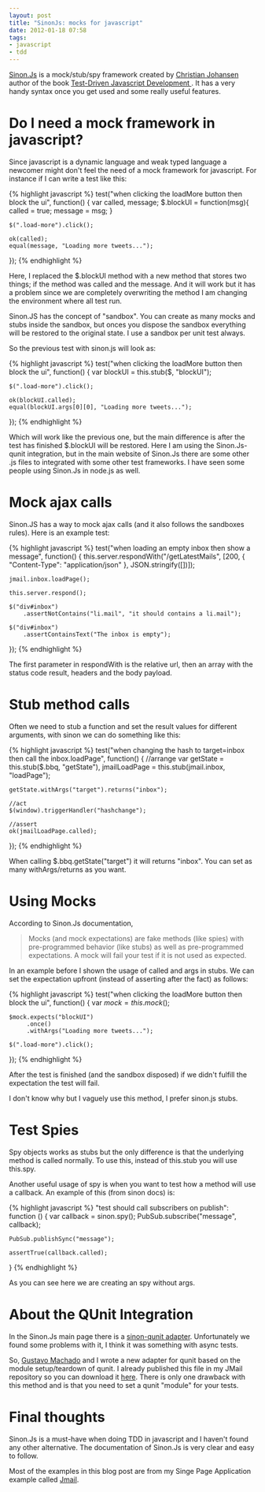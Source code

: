 ```yaml
---
layout: post
title: "SinonJs: mocks for javascript"
date: 2012-01-18 07:58
tags:
- javascript
- tdd 
---
```


[Sinon.Js](http://sinonjs.org/) is a mock/stub/spy framework created by [Christian Johansen](http://cjohansen.no/) author of the book [Test-Driven Javascript Development ](http://www.amazon.com/dp/0321683919/).
It has a very handy syntax once you get used and some really useful features.


Do I need a mock framework in javascript?
=========================================

Since javascript is a dynamic language and weak typed language a newcomer might don't feel the need of a mock framework for javascript. For instance if I can write a test like this:

{% highlight javascript %}
test("when clicking the loadMore button then block the ui", function() {
    var called, message;
    $.blockUI = function(msg){
        called = true;
        message = msg;
    }

    $(".load-more").click();

    ok(called);
    equal(message, "Loading more tweets...");
});
{% endhighlight %}

Here, I replaced the $.blockUI method with a new method that stores two things; if the method was called and the message. And it will work but it has a problem since we are completely overwriting the method I am changing the environment where all test run.

Sinon.JS has the concept of "sandbox". You can create as many mocks and stubs inside the sandbox, but onces you dispose the sandbox everything will be restored to the original state. I use a sandbox per unit test always.

So the previous test with sinon.js will look as:

{% highlight javascript %}
test("when clicking the loadMore button then block the ui", function() {
    var blockUI = this.stub($, "blockUI");

    $(".load-more").click();

    ok(blockUI.called);
    equal(blockUI.args[0][0], "Loading more tweets...");
});
{% endhighlight %}

Which will work like the previous one, but the main difference is after the test has finished $.blockUI will be restored. Here I am using the Sinon.Js-qunit integration, but in the main website of Sinon.Js there are some other .js files to integrated with some other test frameworks. I have seen some people using Sinon.Js in node.js as well.

Mock ajax calls
===============

Sinon.JS has a way to mock ajax calls (and it also follows the sandboxes rules). Here is an example test:

{% highlight javascript %}
test("when loading an empty inbox then show a message", function() {
    this.server.respondWith("/getLatestMails",
                            [200, { "Content-Type": "application/json" }, JSON.stringify([])]);
    
    jmail.inbox.loadPage();

    this.server.respond();

    $("div#inbox")
        .assertNotContains("li.mail", "it should contains a li.mail");

    $("div#inbox")
        .assertContainsText("The inbox is empty");
});
{% endhighlight %}

The first parameter in respondWith is the relative url, then an array with the status code result, headers and the body payload.

Stub method calls
=================

Often we need to stub a function and set the result values for different arguments, with sinon we can do something like this:

{% highlight javascript %}
test("when changing the hash to target=inbox then call the inbox.loadPage", function() {
    //arrange
    var getState = this.stub($.bbq, "getState"),
        jmailLoadPage = this.stub(jmail.inbox, "loadPage");

    getState.withArgs("target").returns("inbox");

    //act
    $(window).triggerHandler("hashchange");

    //assert
    ok(jmailLoadPage.called);
});
{% endhighlight %}

When calling $.bbq.getState("target") it will returns "inbox". You can set as many withArgs/returns as you want. 

Using Mocks
===========

According to Sinon.Js documentation, 
    
> Mocks (and mock expectations) are fake methods (like spies) with pre-programmed behavior (like stubs) as well as pre-programmed expectations. A mock will fail your test if it is not used as expected. 

In an example before I shown the usage of called and args in stubs. We can set the expectation upfront (instead of asserting after the fact)  as follows:

{% highlight javascript %}
test("when clicking the loadMore button then block the ui", function() {
    var $mock = this.mock($);

    $mock.expects("blockUI")
         .once()
         .withArgs("Loading more tweets...");

    $(".load-more").click();

});
{% endhighlight %}

After the test is finished (and the sandbox disposed) if we didn't fulfill the expectation the test will fail.

I don't know why but I vaguely use this method, I prefer sinon.js stubs.

Test Spies
==========

Spy objects works as stubs but the only difference is that the underlying method is called normally. To use this, instead of this.stub you will use this.spy.

Another useful usage of spy is when you want to test how a method will use a callback. An example of this (from sinon docs) is:

{% highlight javascript %}
"test should call subscribers on publish": function () {
    var callback = sinon.spy();
    PubSub.subscribe("message", callback);

    PubSub.publishSync("message");

    assertTrue(callback.called);
} 
{% endhighlight %}

As you can see here we are creating an spy without args.

About the QUnit Integration
===========================

In the Sinon.Js main page there is a [sinon-qunit adapter](http://sinonjs.org/qunit/). Unfortunately we found some problems with it, I think it was something with async tests. 

So, [Gustavo Machado](http://machadogj.com) and I wrote a new adapter for qunit based on the module setup/teardown of qunit. I already published this file in my JMail repository so you can download it [here](https://github.com/jfromaniello/jmail/blob/master/scripts/Tests/sinon-qunit-1.0.0.js). There is only one drawback with this method and is that you need to set a qunit "module" for your tests.

Final thoughts
==============

Sinon.Js is a must-have when doing TDD in javascript and I haven't found any other alternative. The documentation of Sinon.Js is very clear and easy to follow.

Most of the examples in this blog post are from my Singe Page Application example called [Jmail](https://github.com/jfromaniello/jmail/).